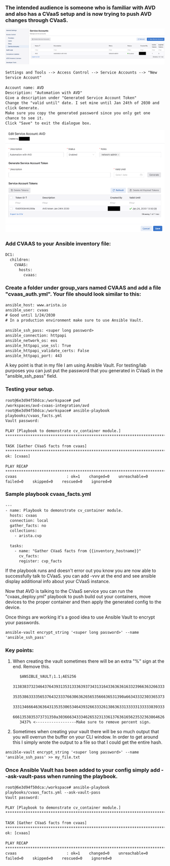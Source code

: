 ### The intended audience is someone who is familiar with AVD and also has a CVaaS setup and is now trying to push AVD changes through CVaaS.

![Figure: 1](../../../../media/create_account.png)
```text
Settings and Tools --> Access Control --> Service Accounts --> "New Service Account"

Account name: AVD
Description: "Automation with AVD"
Give a description under "Generated Service Account Token"
Change the "valid until" date. I set mine until Jan 24th of 2030 and click Generate.
Make sure you copy the generated password since you only get one chance to see it.
Click "Save" to exit the dialogue box. 
```
![Figure: 2](../../../../media/account_settings.png)

### Add CVAAS to your Ansible inventory file:

```text
DC1:
  children:
    CVAAS:
      hosts:
        cvaas:
```

### Create a folder under group_vars named CVAAS and add a file "cvaas_auth.yml". Your file should look similar to this:

```text
ansible_host: www.arista.io
ansible_user: cvaas
# Good until 1/24/2030
# In a production environment make sure to use Ansible Vault.

ansible_ssh_pass: <super long password>
ansible_connection: httpapi
ansible_network_os: eos
ansible_httpapi_use_ssl: True
ansible_httpapi_validate_certs: False
ansible_httpapi_port: 443
```

A key point is that in my file I am using Ansible Vault. For testing/lab purposes you can just put the password that you generated in CVaaS in the "ansible_ssh_pass" field.

### Testing your setup.
```text
root@6e3d94f50dca:/workspace# pwd
/workspaces/avd-cvaas-integration/avd
root@6e3d94f50dca:/workspace# ansible-playbook playbooks/cvaas_facts.yml
Vault password: 

PLAY [Playbook to demonstrate cv_container module.] *********************************************************************************************************************************

TASK [Gather CVaaS facts from cvaas] ************************************************************************************************************************************************
ok: [cvaas]

PLAY RECAP **************************************************************************************************************************************************************************
cvaas                      : ok=1    changed=0    unreachable=0    failed=0    skipped=0    rescued=0    ignored=0  
```

### Sample playbook cvaas_facts.yml
```text
---
- name: Playbook to demonstrate cv_container module.
  hosts: cvaas
  connection: local
  gather_facts: no
  collections:
    - arista.cvp

  tasks:
    - name: "Gather CVaaS facts from {{inventory_hostname}}"
      cv_facts:
      register: cvp_facts
```

If the playbook runs and doesn't error out you know you are now able to successfully talk to CVaaS.
you can add -vvv at the end and see ansible display additional info about your CVaaS instance.

Now that AVD is talking to the CVaaS service you can run the "cvaas_deploy.yml" playbook to push build out your containers, move devices to the proper container and then apply the generated config to the device.

Once things are working it's a good idea to use Ansible Vault to encrypt your passwords.

```text
ansible-vault encrypt_string '<super long password>' --name 'ansible_ssh_pass'
```

### Key points:
1. When creating the vault sometimes there will be an extra "%" sign at the end. Remove this.

          $ANSIBLE_VAULT;1.1;AES256
          31383837323464376439313531333639373431316433636361633239663632663331383264646639
          3535386333356537643233376630636265653566636531390a663433323033653736653939663861
          33313466646363643135353065346439326633326138636331333331333338393332653231643930
          6661353835373731350a303666343334626532313361376361656235323638646264656639653139
          3437% <------------------Make sure to remove percent sign.

2. Sometimes when creating your vault there will be so much output that you will overrun the buffer on your CLI window. In order to get around this I simply wrote the output to a file so that I could get the entire hash.

```text
ansible-vault encrypt_string '<super long password>' --name 'ansible_ssh_pass' >> my_file.txt
```

### Once Ansible Vault has been added to your config simply add --ask-vault-pass when running the playbook.

```text
root@6e3d94f50dca:/workspace# ansible-playbook playbooks/cvaas_facts.yml --ask-vault-pass
Vault password: 

PLAY [Playbook to demonstrate cv_container module.] **************************************************************************************************************************************************

TASK [Gather CVaaS facts from cvaas] *****************************************************************************************************************************************************************
ok: [cvaas]

PLAY RECAP *******************************************************************************************************************************************************************************************
cvaas                      : ok=1    changed=0    unreachable=0    failed=0    skipped=0    rescued=0    ignored=0   
```